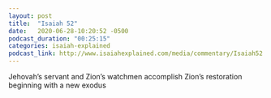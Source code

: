 ```yaml
---
layout: post
title:  "Isaiah 52"
date:   2020-06-28-10:20:52 -0500
podcast_duration: "00:25:15"
categories: isaiah-explained
podcast_link: http://www.isaiahexplained.com/media/commentary/Isaiah52.mp3
---
```

Jehovah’s servant and Zion’s watchmen accomplish Zion’s restoration beginning with a new exodus
